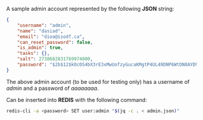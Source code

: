 A sample admin account represented by the following **JSON** string:
```json
{
    "username": "admin",
    "name": "dasiad",
    "email": "dioa@isodf.ca",
    "can_reset_password": false,
    "is_admin": true,
    "tasks": {},
    "salt": 2738682831769974000,
    "password": "$2b$12$kOcOS4bX3rE3xMwUofzyGucaKMgtP4UL49DNP6WtDN8AYD9wVQ8z."
}
```
The above admin account (to be used for testing only) has a username of *admin* and a password
of *aaaaaaaa*.

Can be inserted into **REDIS** with the following command:
```bash
redis-cli -a <password> SET user:admin "$(jq -c . < admin.json)"
```